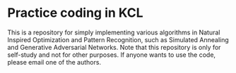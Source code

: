 # Practice coding in KCL
This is a repository for simply implementing various algorithms in Natural Inspired Optimization and Pattern Recognition, such as Simulated Annealing and Generative Adversarial Networks. Note that this repository is only for self-study and not for other purposes. If anyone wants to use the code, please email one of the authors.
